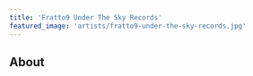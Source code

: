 ```yaml
---
title: 'Fratto9 Under The Sky Records'
featured_image: 'artists/fratto9-under-the-sky-records.jpg'
---
```


## About



